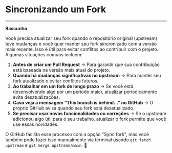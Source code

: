 # Sincronizando um Fork



***

**Rascunho**

Você precisa atualizar seu fork quando o repositório original (upstream) teve mudanças e você quer manter seu fork sincronizado com a versão mais recente. Isso é útil para evitar conflitos ao contribuir com o projeto. Algumas situações comuns incluem:

1. **Antes de criar um Pull Request** → Para garantir que sua contribuição está baseada na versão mais atual do projeto.
2. **Quando há mudanças significativas no upstream** → Para manter seu fork atualizado e evitar conflitos futuros.
3. **Ao trabalhar em um fork de longo prazo** → Se você está desenvolvendo algo por um período maior, atualizar periodicamente evita desatualizações.
4. **Caso veja a mensagem “This branch is behind…” no GitHub** → O próprio GitHub avisa quando seu fork está desatualizado.
5. **Se precisar usar novas funcionalidades ou correções** → Se o upstream adicionou algo útil para o seu trabalho, atualizar o fork permite que você use essas novidades.

O GitHub facilita esse processo com a opção "Sync fork", mas você também pode fazer isso manualmente via terminal usando `git fetch upstream` e `git merge upstream/main`. 🚀







